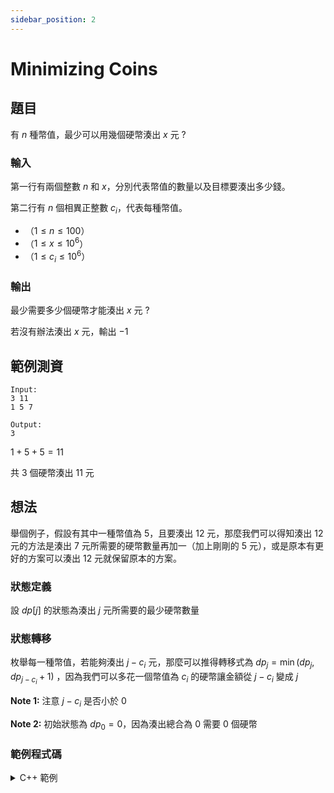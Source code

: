 ```yaml
---
sidebar_position: 2
---
```

Minimizing Coins
===

題目
---
有 $n$ 種幣值，最少可以用幾個硬幣湊出 $x$ 元 ?

### 輸入
第一行有兩個整數 $n$ 和 $x$，分別代表幣值的數量以及目標要湊出多少錢。

第二行有 $n$ 個相異正整數 $c_i$，代表每種幣值。

- （$1 \le n \le 100$）
- （$1 \le x \le 10^6$）
- （$1 \le c_i \le 10^6$）

### 輸出
最少需要多少個硬幣才能湊出 $x$ 元 ?

若沒有辦法湊出 $x$ 元，輸出 $-1$

範例測資
---
```
Input:
3 11
1 5 7

Output:
3
```
$1 + 5 + 5 = 11$

共 $3$ 個硬幣湊出 $11$ 元

想法
---
舉個例子，假設有其中一種幣值為 $5$，且要湊出 $12$ 元，那麼我們可以得知湊出 $12$ 元的方法是湊出 $7$ 元所需要的硬幣數量再加一（加上剛剛的 $5$ 元），或是原本有更好的方案可以湊出 $12$ 元就保留原本的方案。

### 狀態定義
設 $dp[j]$ 的狀態為湊出 $j$ 元所需要的最少硬幣數量

### 狀態轉移
枚舉每一種幣值，若能夠湊出 $j - c_i$ 元，那麼可以推得轉移式為 $dp_{j} = \min(dp_{j}, dp_{j - c_i} + 1)$ ，因為我們可以多花一個幣值為 $c_i$ 的硬幣讓金額從 $j - c_i$ 變成 $j$

**Note 1:** 注意 $j - c_i$ 是否小於 $0$

**Note 2:** 初始狀態為 $dp_{0} = 0$，因為湊出總合為 $0$ 需要 $0$ 個硬幣 

### 範例程式碼
<details>
<summary>C++ 範例 </summary>
```cpp
#include<bits/stdc++.h>
#define int long long
#define IO ios_base::sync_with_stdio(0), cin.tie(0)
using namespace std;
signed main() {
    IO;
    int n, x;
    cin >> n >> x;
    int c[n];
    for(int i = 0; i < n; i++) {
        cin >> c[i];
    }
    int dp[x + 1];
    for(int i = 1; i <= x; i++) {
        dp[i] = -1;
    }
    dp[0] = 0;
    for(int i = 1; i <= x; i++) {
        for(int j = 0; j < n; j++) {
            if(i - c[j] >= 0) {
                if(dp[i - c[j]] != -1) {
                    if(dp[i] == -1) {
                        dp[i] = dp[i - c[j]] + 1;
                    }
                    else {
                        dp[i] = min(dp[i], dp[i - c[j]] + 1);
                    }
                }
            }
        }
    }
    cout << dp[x];
}
```
</details>